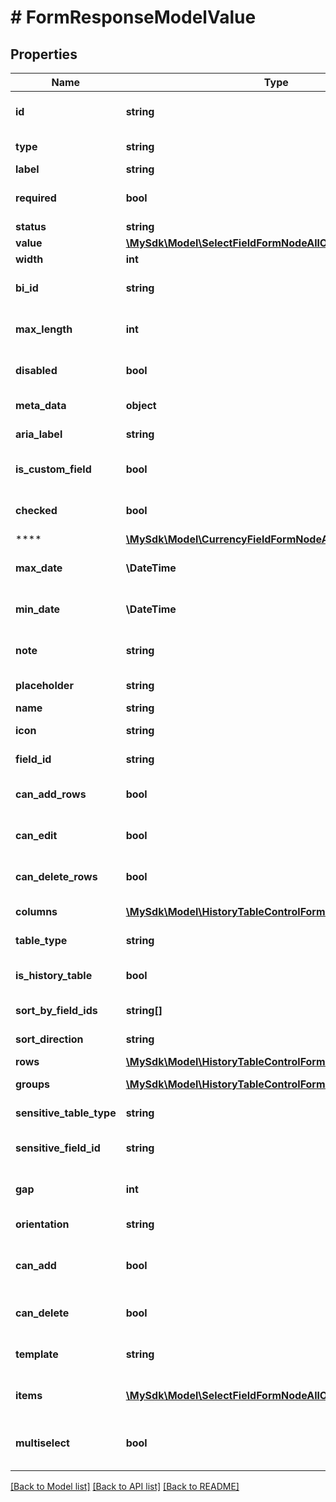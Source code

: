 # # FormResponseModelValue

## Properties

Name | Type | Description | Notes
------------ | ------------- | ------------- | -------------
**id** | **string** | Unique identifier for the node | [optional]
**type** | **string** | Type of the form node | [optional]
**label** | **string** | Field label | [optional]
**required** | **bool** | Whether the field is required | [optional]
**status** | **string** | Field status | [optional]
**value** | [**\MySdk\Model\SelectFieldFormNodeAllOfValue**](SelectFieldFormNodeAllOfValue.md) |  | [optional]
**width** | **int** | Field width | [optional]
**bi_id** | **string** | Business intelligence ID | [optional]
**max_length** | **int** | Maximum length of input | [optional]
**disabled** | **bool** | Whether the field is disabled | [optional]
**meta_data** | **object** | Additional metadata | [optional]
**aria_label** | **string** | Accessibility label | [optional]
**is_custom_field** | **bool** | Whether the field is a custom field | [optional]
**checked** | **bool** | Whether the checkbox is checked | [optional]
**** | [**\MySdk\Model\CurrencyFieldFormNodeAllOf**](CurrencyFieldFormNodeAllOf.md) |  | [optional]
**max_date** | **\DateTime** | Maximum allowed date | [optional]
**min_date** | **\DateTime** | Minimum allowed date | [optional]
**note** | **string** | Additional note for the field | [optional]
**placeholder** | **string** | Placeholder text | [optional]
**name** | **string** | Field name | [optional]
**icon** | **string** | Icon identifier | [optional]
**field_id** | **string** | Field identifier | [optional]
**can_add_rows** | **bool** | Whether rows can be added | [optional]
**can_edit** | **bool** | Whether the table is editable | [optional]
**can_delete_rows** | **bool** | Whether rows can be deleted | [optional]
**columns** | [**\MySdk\Model\HistoryTableControlFormNodeAllOfColumns[]**](HistoryTableControlFormNodeAllOfColumns.md) | Column definitions | [optional]
**table_type** | **string** | Type of table | [optional]
**is_history_table** | **bool** | Whether this is a history table | [optional]
**sort_by_field_ids** | **string[]** | Field IDs to sort by | [optional]
**sort_direction** | **string** | Sort direction | [optional]
**rows** | [**\MySdk\Model\HistoryTableControlFormNodeAllOfRows[]**](HistoryTableControlFormNodeAllOfRows.md) | Table rows | [optional]
**groups** | [**\MySdk\Model\HistoryTableControlFormNodeAllOfGroups[]**](HistoryTableControlFormNodeAllOfGroups.md) | Table groups | [optional]
**sensitive_table_type** | **string** | Sensitive table type | [optional]
**sensitive_field_id** | **string** | Sensitive field identifier | [optional]
**gap** | **int** | Gap size between elements | [optional]
**orientation** | **string** | Layout orientation | [optional]
**can_add** | **bool** | Whether new items can be added | [optional]
**can_delete** | **bool** | Whether items can be deleted | [optional]
**template** | **string** | Static template content | [optional]
**items** | [**\MySdk\Model\SelectFieldFormNodeAllOfItems[]**](SelectFieldFormNodeAllOfItems.md) | Available options for selection | [optional]
**multiselect** | **bool** | Whether multiple options can be selected | [optional]

[[Back to Model list]](../../README.md#models) [[Back to API list]](../../README.md#endpoints) [[Back to README]](../../README.md)
